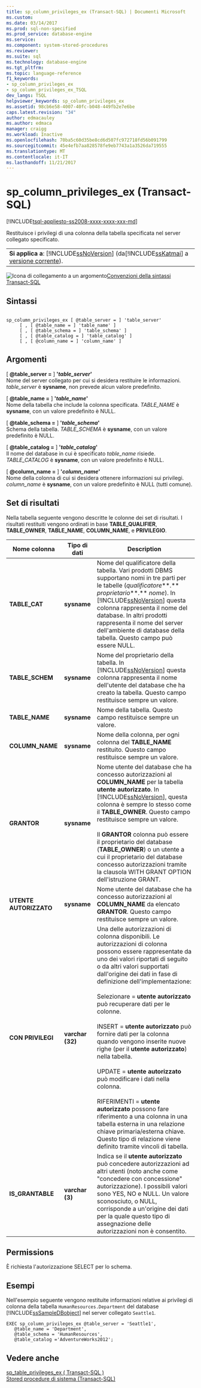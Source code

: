 ```yaml
---
title: sp_column_privileges_ex (Transact-SQL) | Documenti Microsoft
ms.custom: 
ms.date: 03/14/2017
ms.prod: sql-non-specified
ms.prod_service: database-engine
ms.service: 
ms.component: system-stored-procedures
ms.reviewer: 
ms.suite: sql
ms.technology: database-engine
ms.tgt_pltfrm: 
ms.topic: language-reference
f1_keywords:
- sp_column_privileges_ex
- sp_column_privileges_ex_TSQL
dev_langs: TSQL
helpviewer_keywords: sp_column_privileges_ex
ms.assetid: 98cb6e58-4007-40fc-b048-449fb2e7e6be
caps.latest.revision: "34"
author: edmacauley
ms.author: edmaca
manager: craigg
ms.workload: Inactive
ms.openlocfilehash: 70ba5c60d35be8cd6d507fc972718fd56b091799
ms.sourcegitcommit: 45e4efb7aa828578fe9eb7743a1a3526da719555
ms.translationtype: MT
ms.contentlocale: it-IT
ms.lasthandoff: 11/21/2017
---
```

# <a name="spcolumnprivilegesex-transact-sql"></a>sp_column_privileges_ex (Transact-SQL)
[!INCLUDE[tsql-appliesto-ss2008-xxxx-xxxx-xxx-md](../../includes/tsql-appliesto-ss2008-xxxx-xxxx-xxx-md.md)]

  Restituisce i privilegi di una colonna della tabella specificata nel server collegato specificato.  
  
||  
|-|  
|**Si applica a**: [!INCLUDE[ssNoVersion](../../includes/ssnoversion-md.md)] (da[!INCLUDE[ssKatmai](../../includes/sskatmai-md.md)] a [versione corrente](http://go.microsoft.com/fwlink/p/?LinkId=299658)).|  
  
 ![Icona di collegamento a un argomento](../../database-engine/configure-windows/media/topic-link.gif "Icona di collegamento a un argomento")[Convenzioni della sintassi Transact-SQL](../../t-sql/language-elements/transact-sql-syntax-conventions-transact-sql.md)  
  
## <a name="syntax"></a>Sintassi  
  
```  
  
sp_column_privileges_ex [ @table_server = ] 'table_server'   
     [ , [ @table_name = ] 'table_name' ]   
     [ , [ @table_schema = ] 'table_schema' ]   
     [ , [ @table_catalog = ] 'table_catalog' ]   
     [ , [ @column_name = ] 'column_name' ]  
```  
  
## <a name="arguments"></a>Argomenti  
 [  **@table_server =** ] **'***table_server***'**  
 Nome del server collegato per cui si desidera restituire le informazioni. *table_server* è **sysname**, non prevede alcun valore predefinito.  
  
 [  **@table_name =** ] **'***table_name***'**  
 Nome della tabella che include la colonna specificata. *TABLE_NAME* è **sysname**, con un valore predefinito è NULL.  
  
 [  **@table_schema =** ] **'***table_schema***'**  
 Schema della tabella. *TABLE_SCHEMA* è **sysname**, con un valore predefinito è NULL.  
  
 [  **@table_catalog =** ] **'***table_catalog***'**  
 Il nome del database in cui è specificato *table_name* risiede. *TABLE_CATALOG* è **sysname**, con un valore predefinito è NULL.  
  
 [  **@column_name =** ] **'***column_name***'**  
 Nome della colonna di cui si desidera ottenere informazioni sui privilegi. *column_name* è **sysname**, con un valore predefinito è NULL (tutti comune).  
  
## <a name="result-sets"></a>Set di risultati  
 Nella tabella seguente vengono descritte le colonne dei set di risultati. I risultati restituiti vengono ordinati in base **TABLE_QUALIFIER**, **TABLE_OWNER**, **TABLE_NAME**, **COLUMN_NAME**, e  **PRIVILEGIO**.  
  
|Nome colonna|Tipo di dati|Description|  
|-----------------|---------------|-----------------|  
|**TABLE_CAT**|**sysname**|Nome del qualificatore della tabella. Vari prodotti DBMS supportano nomi in tre parti per le tabelle (*qualificatore***.** *proprietario***.** *nome*). In [!INCLUDE[ssNoVersion](../../includes/ssnoversion-md.md)] questa colonna rappresenta il nome del database. In altri prodotti rappresenta il nome del server dell'ambiente di database della tabella. Questo campo può essere NULL.|  
|**TABLE_SCHEM**|**sysname**|Nome del proprietario della tabella. In [!INCLUDE[ssNoVersion](../../includes/ssnoversion-md.md)] questa colonna rappresenta il nome dell'utente del database che ha creato la tabella. Questo campo restituisce sempre un valore.|  
|**TABLE_NAME**|**sysname**|Nome della tabella. Questo campo restituisce sempre un valore.|  
|**COLUMN_NAME**|**sysname**|Nome della colonna, per ogni colonna del **TABLE_NAME** restituito. Questo campo restituisce sempre un valore.|  
|**GRANTOR**|**sysname**|Nome utente del database che ha concesso autorizzazioni al **COLUMN_NAME** per la tabella **utente autorizzato**. In [!INCLUDE[ssNoVersion](../../includes/ssnoversion-md.md)], questa colonna è sempre lo stesso come il **TABLE_OWNER**. Questo campo restituisce sempre un valore.<br /><br /> Il **GRANTOR** colonna può essere il proprietario del database (**TABLE_OWNER**) o un utente a cui il proprietario del database concesso autorizzazioni tramite la clausola WITH GRANT OPTION dell'istruzione GRANT.|  
|**UTENTE AUTORIZZATO**|**sysname**|Nome utente del database che ha concesso autorizzazioni al **COLUMN_NAME** da elencato **GRANTOR**. Questo campo restituisce sempre un valore.|  
|**CON PRIVILEGI**|**varchar (**32**)**|Una delle autorizzazioni di colonna disponibili. Le autorizzazioni di colonna possono essere rappresentate da uno dei valori riportati di seguito o da altri valori supportati dall'origine dei dati in fase di definizione dell'implementazione:<br /><br /> Selezionare = **utente autorizzato** può recuperare dati per le colonne.<br /><br /> INSERT = **utente autorizzato** può fornire dati per la colonna quando vengono inserite nuove righe (per il **utente autorizzato**) nella tabella.<br /><br /> UPDATE = **utente autorizzato** può modificare i dati nella colonna.<br /><br /> RIFERIMENTI = **utente autorizzato** possono fare riferimento a una colonna in una tabella esterna in una relazione chiave primaria/esterna chiave. Questo tipo di relazione viene definito tramite vincoli di tabella.|  
|**IS_GRANTABLE**|**varchar (**3**)**|Indica se il **utente autorizzato** può concedere autorizzazioni ad altri utenti (noto anche come "concedere con concessione" autorizzazione). I possibili valori sono YES, NO e NULL. Un valore sconosciuto, o NULL, corrisponde a un'origine dei dati per la quale questo tipo di assegnazione delle autorizzazioni non è consentito.|  
  
## <a name="permissions"></a>Permissions  
 È richiesta l'autorizzazione SELECT per lo schema.  
  
## <a name="examples"></a>Esempi  
 Nell'esempio seguente vengono restituite informazioni relative ai privilegi di colonna della tabella `HumanResources.Department` del database [!INCLUDE[ssSampleDBobject](../../includes/sssampledbobject-md.md)] nel server collegato `Seattle1`.  
  
```  
EXEC sp_column_privileges_ex @table_server = 'Seattle1',   
   @table_name = 'Department',   
   @table_schema = 'HumanResources',  
   @table_catalog ='AdventureWorks2012';  
```  
  
## <a name="see-also"></a>Vedere anche  
 [sp_table_privileges_ex &#40; Transact-SQL &#41;](../../relational-databases/system-stored-procedures/sp-table-privileges-ex-transact-sql.md)   
 [Stored procedure di sistema &#40;Transact-SQL&#41;](../../relational-databases/system-stored-procedures/system-stored-procedures-transact-sql.md)  
  
  
